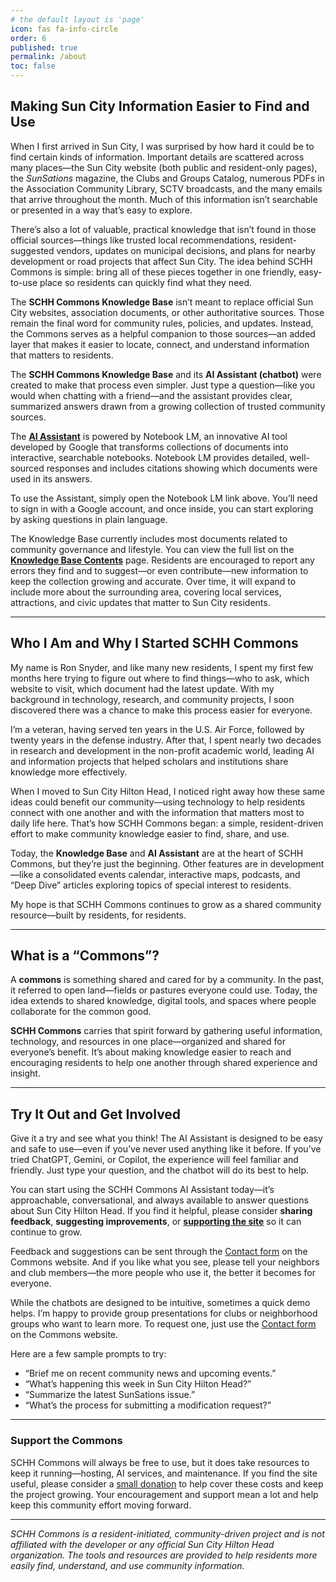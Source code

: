 ```yaml
---
# the default layout is 'page'
icon: fas fa-info-circle
order: 6
published: true
permalink: /about
toc: false
---
```


## Making Sun City Information Easier to Find and Use

When I first arrived in Sun City, I was surprised by how hard it could be to find certain kinds of information. Important details are scattered across many places—the Sun City website (both public and resident-only pages), the *SunSations* magazine, the Clubs and Groups Catalog, numerous PDFs in the Association Community Library, SCTV broadcasts, and the many emails that arrive throughout the month. Much of this information isn’t searchable or presented in a way that’s easy to explore.

There’s also a lot of valuable, practical knowledge that isn’t found in those official sources—things like trusted local recommendations, resident-suggested vendors, updates on municipal decisions, and plans for nearby development or road projects that affect Sun City. The idea behind SCHH Commons is simple: bring all of these pieces together in one friendly, easy-to-use place so residents can quickly find what they need.

The **SCHH Commons Knowledge Base** isn’t meant to replace official Sun City websites, association documents, or other authoritative sources. Those remain the final word for community rules, policies, and updates. Instead, the Commons serves as a helpful companion to those sources—an added layer that makes it easier to locate, connect, and understand information that matters to residents.

The **SCHH Commons Knowledge Base** and its **AI Assistant (chatbot)** were created to make that process even simpler. Just type a question—like you would when chatting with a friend—and the assistant provides clear, summarized answers drawn from a growing collection of trusted community sources.

The **[AI Assistant](/chatbot)** is powered by Notebook LM, an innovative AI tool developed by Google that transforms collections of documents into interactive, searchable notebooks. Notebook LM provides detailed, well-sourced responses and includes citations showing which documents were used in its answers.

To use the Assistant, simply open the Notebook LM link above. You’ll need to sign in with a Google account, and once inside, you can start exploring by asking questions in plain language.


The Knowledge Base currently includes most documents related to community governance and lifestyle. You can view the full list on the **[Knowledge Base Contents](/kb)** page. Residents are encouraged to report any errors they find and to suggest—or even contribute—new information to keep the collection growing and accurate. Over time, it will expand to include more about the surrounding area, covering local services, attractions, and civic updates that matter to Sun City residents.

---

## Who I Am and Why I Started SCHH Commons

My name is Ron Snyder, and like many new residents, I spent my first few months here trying to figure out where to find things—who to ask, which website to visit, which document had the latest update. With my background in technology, research, and community projects, I soon discovered there was a chance to make this process easier for everyone.

I’m a veteran, having served ten years in the U.S. Air Force, followed by twenty years in the defense industry. After that, I spent nearly two decades in research and development in the non-profit academic world, leading AI and information projects that helped scholars and institutions share knowledge more effectively.

When I moved to Sun City Hilton Head, I noticed right away how these same ideas could benefit our community—using technology to help residents connect with one another and with the information that matters most to daily life here. That’s how SCHH Commons began: a simple, resident-driven effort to make community knowledge easier to find, share, and use.

Today, the **Knowledge Base** and **AI Assistant** are at the heart of SCHH Commons, but they’re just the beginning. Other features are in development—like a consolidated events calendar, interactive maps, podcasts, and “Deep Dive” articles exploring topics of special interest to residents.

My hope is that SCHH Commons continues to grow as a shared community resource—built by residents, for residents.

---

## What is a “Commons”?

A **commons** is something shared and cared for by a community. In the past, it referred to open land—fields or pastures everyone could use. Today, the idea extends to shared knowledge, digital tools, and spaces where people collaborate for the common good.

**SCHH Commons** carries that spirit forward by gathering useful information, technology, and resources in one place—organized and shared for everyone’s benefit. It’s about making knowledge easier to reach and encouraging residents to help one another through shared experience and insight.

---

## Try It Out and Get Involved

Give it a try and see what you think! The AI Assistant is designed to be easy and safe to use—even if you’ve never used anything like it before. If you’ve tried ChatGPT, Gemini, or Copilot, the experience will feel familiar and friendly. Just type your question, and the chatbot will do its best to help.

You can start using the SCHH Commons AI Assistant today—it’s approachable, conversational, and always available to answer questions about Sun City Hilton Head. If you find it helpful, please consider **sharing feedback**, **suggesting improvements**, or **[supporting the site](/support)** so it can continue to grow.

Feedback and suggestions can be sent through the [Contact form](/contact) on the Commons website. And if you like what you see, please tell your neighbors and club members—the more people who use it, the better it becomes for everyone.

While the chatbots are designed to be intuitive, sometimes a quick demo helps. I’m happy to provide group presentations for clubs or neighborhood groups who want to learn more. To request one, just use the [Contact form](/contact) on the Commons website.

Here are a few sample prompts to try:

- “Brief me on recent community news and upcoming events.”
- “What’s happening this week in Sun City Hilton Head?”
- “Summarize the latest SunSations issue.”
- “What’s the process for submitting a modification request?”

---

### Support the Commons

SCHH Commons will always be free to use, but it does take resources to keep it running—hosting, AI services, and maintenance. If you find the site useful, please consider a [small donation](/support) to help cover these costs and keep the project growing. Your encouragement and support mean a lot and help keep this community effort moving forward.

---

*SCHH Commons is a resident-initiated, community-driven project and is not affiliated with the developer or any official Sun City Hilton Head organization. The tools and resources are provided to help residents more easily find, understand, and use community information.*
